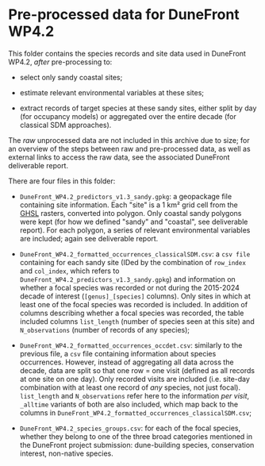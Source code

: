 # Pre-processed data for DuneFront WP4.2

This folder contains the species records and site data used in DuneFront WP4.2, _after_ pre-processing to:

- select only sandy coastal sites;

- estimate relevant environmental variables at these sites;

- extract records of target species at these sandy sites, either split by day (for occupancy models) or aggregated over the entire decade (for classical SDM approaches).

The _raw_ unprocessed data are not included in this archive due to size; for an overview of the steps between raw and pre-processed data, as well as external links to access the raw data, see the associated DuneFront deliverable report.

There are four files in this folder:

- `DuneFront_WP4.2_predictors_v1.3_sandy.gpkg`: a geopackage file containing site information. Each "site" is a 1 km² grid cell from the [GHSL](https://human-settlement.emergency.copernicus.eu/) rasters, converted into polygon. Only coastal sandy polygons were kept (for how we defined "sandy" and "coastal", see deliverable report). For each polygon, a series of relevant environmental variables are included; again see deliverable report.

-  `DuneFront_WP4.2_formatted_occurrences_classicalSDM.csv`: a `csv file` containing for each sandy site (IDed by the combination of `row_index` and `col_index`, which refers to `DuneFront_WP4.2_predictors_v1.3_sandy.gpkg`) and information on whether a focal species was recorded or not during the 2015-2024 decade of interest (`[genus]_[species]` columns). Only sites in which at least one of the focal species was recorded is included. In addition of columns describing whether a focal species was recorded, the table included columns `list_length` (number of species seen at this site) and `N_observations` (number of records of any species);

-  `DuneFront_WP4.2_formatted_occurrences_occdet.csv`: similarly to the previous file, a `csv` file containing information about species occurrences. However, instead of aggregating all data across the decade, data are split so that one row = one visit (defined as all records at one site on one day). Only recorded visits are included (i.e. site-day combination with at least one record of _any_ species, not just focal). `list_length` and `N_observations` refer here to the information _per visit_,  `_alltime` variants of both are also included, which map back to the columns in `DuneFront_WP4.2_formatted_occurrences_classicalSDM.csv`;

-  `DuneFront_WP4.2_species_groups.csv`: for each of the focal species, whether they belong to one of the three broad categories mentioned in the DuneFront project submission: dune-building species, conservation interest, non-native species.

